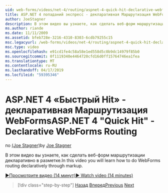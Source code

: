 ```yaml
---
uid: web-forms/videos/net-4/routing/aspnet-4-quick-hit-declarative-webforms-routing
title: ASP.NET 4 попаданий экспресс - декларативная Маршрутизация WebForms
author: JoeStagner
description: В этом видео вы узнаете, как сделать веб-форм маршрутизации декларативно в разметке.
ms.author: riande
ms.date: 11/11/2009
ms.assetid: bfeb728e-3216-4310-8303-6cdb79255c15
msc.legacyurl: /web-forms/videos/net-4/routing/aspnet-4-quick-hit-declarative-webforms-routing
msc.type: video
ms.openlocfilehash: e91cd1fe4c58a58e1ed558d5c0b9dc14979f85b0
ms.sourcegitcommit: 0f1119340e4464720cfd16d0ff15764746ea1fea
ms.translationtype: MT
ms.contentlocale: ru-RU
ms.lasthandoff: 04/17/2019
ms.locfileid: "59395346"
---
```

# <a name="aspnet-4-quick-hit---declarative-webforms-routing"></a><span data-ttu-id="e5c05-103">ASP.NET 4 «Быстрый Hit» - декларативная Маршрутизация WebForms</span><span class="sxs-lookup"><span data-stu-id="e5c05-103">ASP.NET 4 "Quick Hit" - Declarative WebForms Routing</span></span>

<span data-ttu-id="e5c05-104">по [(Joe Stagner)](https://github.com/JoeStagner)</span><span class="sxs-lookup"><span data-stu-id="e5c05-104">by [Joe Stagner](https://github.com/JoeStagner)</span></span>

<span data-ttu-id="e5c05-105">В этом видео вы узнаете, как сделать веб-форм маршрутизации декларативно в разметке.</span><span class="sxs-lookup"><span data-stu-id="e5c05-105">In this video you will learn how to do WebForms routing declaratively through markup.</span></span> 

[<span data-ttu-id="e5c05-106">&#9654;Просмотрите видео (14 минут)</span><span class="sxs-lookup"><span data-stu-id="e5c05-106">&#9654; Watch video (14 minutes)</span></span>](https://channel9.msdn.com/Blogs/ASP-NET-Site-Videos/aspnet-4-quick-hit-declarative-webforms-routing)

> [!div class="step-by-step"]
> <span data-ttu-id="e5c05-107">[Назад](aspnet-4-quick-hit-imperative-webforms-routing.md)
> [Вперед](aspnet-4-quick-hit-outbound-webforms-routing.md)</span><span class="sxs-lookup"><span data-stu-id="e5c05-107">[Previous](aspnet-4-quick-hit-imperative-webforms-routing.md)
[Next](aspnet-4-quick-hit-outbound-webforms-routing.md)</span></span>
